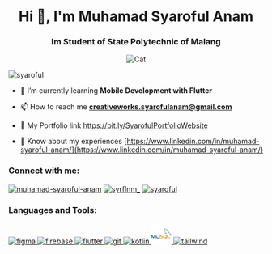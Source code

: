 <h1 align="center">Hi 👋, I'm Muhamad Syaroful Anam</h1>
<h3 align="center">Im Student of State Polytechnic of Malang</h3>
<p align="center">
  <img alt="Cat" width=400 src ="https://31.media.tumblr.com/fa78e85a07e15c5b3b38b78bd985b808/tumblr_mjp4omG4cL1s10dr8o1_500.gif">
</p>

<p align="left"> <img src="https://komarev.com/ghpvc/?username=syaroful&label=Profile%20views&color=0e75b6&style=flat" alt="syaroful" /> </p>

- 🌱 I’m currently learning **Mobile Development with Flutter**

- 📫 How to reach me **creativeworks.syarofulanam@gmail.com**

- 🚀 My Portfolio link <a href="https://bit.ly/SyarofulPortfolioWebsite" target="_blank">https://bit.ly/SyarofulPortfolioWebsite</a>

- 📄 Know about my experiences [https://www.linkedin.com/in/muhamad-syaroful-anam/](https://www.linkedin.com/in/muhamad-syaroful-anam/)

<h3 align="left">Connect with me:</h3>
<p align="left">
<a href="https://linkedin.com/in/muhamad-syaroful-anam" target="blank"><img align="center" src="https://raw.githubusercontent.com/rahuldkjain/github-profile-readme-generator/master/src/images/icons/Social/linked-in-alt.svg" alt="muhamad-syaroful-anam" height="30" width="40" /></a>
<a href="https://instagram.com/syrflnm_" target="blank"><img align="center" src="https://raw.githubusercontent.com/rahuldkjain/github-profile-readme-generator/master/src/images/icons/Social/instagram.svg" alt="syrflnm_" height="30" width="40" /></a>
<a href="https://www.behance.net/syaroful" target="blank"><img align="center" src="https://raw.githubusercontent.com/rahuldkjain/github-profile-readme-generator/master/src/images/icons/Social/behance.svg" alt="syaroful" height="30" width="40" /></a>
</p>

<h3 align="left">Languages and Tools:</h3>
<p align="left"> <a href="https://www.figma.com/" target="_blank" rel="noreferrer"> <img src="https://www.vectorlogo.zone/logos/figma/figma-icon.svg" alt="figma" width="40" height="40"/> </a> <a href="https://firebase.google.com/" target="_blank" rel="noreferrer"> <img src="https://www.vectorlogo.zone/logos/firebase/firebase-icon.svg" alt="firebase" width="40" height="40"/> </a> <a href="https://flutter.dev" target="_blank" rel="noreferrer"> <img src="https://www.vectorlogo.zone/logos/flutterio/flutterio-icon.svg" alt="flutter" width="40" height="40"/> </a> <a href="https://git-scm.com/" target="_blank" rel="noreferrer"> <img src="https://www.vectorlogo.zone/logos/git-scm/git-scm-icon.svg" alt="git" width="40" height="40"/> </a> <a href="https://kotlinlang.org" target="_blank" rel="noreferrer"> <img src="https://www.vectorlogo.zone/logos/kotlinlang/kotlinlang-icon.svg" alt="kotlin" width="40" height="40"/> </a> <a href="https://www.mysql.com/" target="_blank" rel="noreferrer"> <img src="https://raw.githubusercontent.com/devicons/devicon/master/icons/mysql/mysql-original-wordmark.svg" alt="mysql" width="40" height="40"/> </a> <a href="https://tailwindcss.com/" target="_blank" rel="noreferrer"> <img src="https://www.vectorlogo.zone/logos/tailwindcss/tailwindcss-icon.svg" alt="tailwind" width="40" height="40"/> </a> </p>

